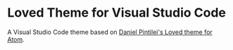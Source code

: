 # Loved Theme for Visual Studio Code

A Visual Studio Code theme based on [Daniel Pintilei's Loved theme for Atom](https://atom.io/themes/loved-syntax).
